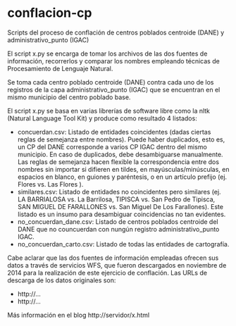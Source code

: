 conflacion-cp
=============

Scripts del proceso de conflación de centros poblados centroide (DANE) y administrativo_punto (IGAC)

El script x.py se encarga de tomar los archivos de las dos fuentes de información, recorrerlos y comparar los nombres empleando técnicas de Procesamiento de Lenguaje Natural. 

Se toma cada centro poblado centroide (DANE) contra cada uno de los registros de la capa administrativo_punto (IGAC) que se encuentran en el mismo municipio del centro poblado base. 

El script x.py se basa en varias librerías de software libre como la nltk (Natural Language Tool Kit) y produce como resultado 4 listados:

* concuerdan.csv: Listado de entidades coincidentes (dadas ciertas reglas de semejanza entre nombres). Puede haber duplicados, esto es, un CP del DANE corresponde a varios CP IGAC dentro del mismo municipio. En caso de duplicados, debe desambiguarse manualmente. Las reglas de semejanza hacen flexible la correspondencia entre dos nombres sin importar si difieren en tildes, en mayúsculas/minúsculas, en espacios en blanco, en guiones y paréntesis, o en un artículo prefijo (ej. Flores vs. Las Flores ).
* similares.csv: Listado de entidades no coincidentes pero similares (ej. LA BARRIALOSA vs. La Barrilosa, TIPISCA vs. San Pedro de Tipisca, SAN MIGUEL DE FARALLONES vs. San Miguel De Los Farallones). Este listado es un insumo para desambiguar coincidencias no tan evidentes.
* no_concuerdan_dane.csv: Listado de centros poblados centroide del DANE que no councuerdan con nungún registro administrativo_punto IGAC.
* no_concuerdan_carto.csv: Listado de todas las entidades de cartografía.

Cabe aclarar que las dos fuentes de información empleadas ofrecen sus datos a través de servicios WFS, que fueron descargados en noviembre de 2014 para la realización de este ejercicio de conflación. Las URLs de descarga de los datos originales son:
* http://...
* http://...


Más información en el blog http://servidor/x.html
